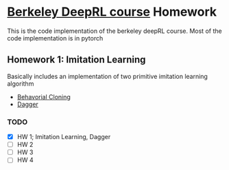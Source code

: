 #  [Berkeley DeepRL course](http://rll.berkeley.edu/deeprlcourse/) Homework
This is the code implementation of the berkeley deepRL course. Most of the code implementation is in pytorch

## Homework 1: Imitation Learning 
Basically includes an implementation of two primitive imitation learning algorithm
- [Behavorial Cloning](hw1/cloning.py)
- [Dagger](hw1/dagger.py)

### TODO 
- [x] HW 1; Imitation Learning, Dagger
- [ ] HW 2
- [ ] HW 3
- [ ] HW 4 
